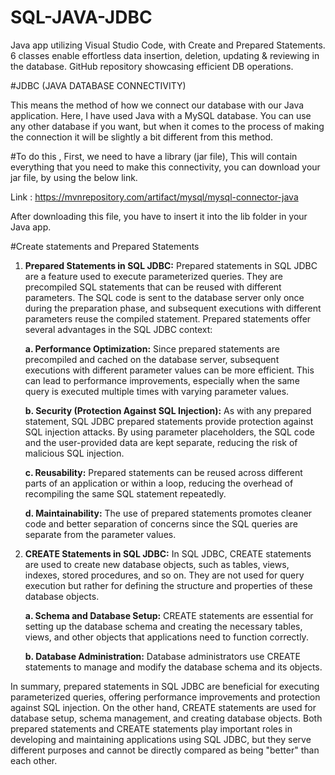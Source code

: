 # SQL-JAVA-JDBC
Java app utilizing Visual Studio Code, with Create and Prepared Statements. 6 classes enable effortless data insertion, deletion, updating &amp; reviewing in the database. GitHub repository showcasing efficient DB operations.

#JDBC (JAVA DATABASE CONNECTIVITY)

This means the method of how we connect our database with our Java application.  Here, I have used Java with a MySQL database. 
You can use any other database if you want, but when it comes to the process of making the connection it will be slightly a bit different from this method.

#To do this ,
First, we need to have a library (jar file), This will contain everything that you need to make this connectivity, you can download your jar file, by using the below link.

Link : https://mvnrepository.com/artifact/mysql/mysql-connector-java

After downloading this file, you have to insert it into the lib folder in  your Java app.

#Create statements and Prepared Statements 

1. **Prepared Statements in SQL JDBC:**
   Prepared statements in SQL JDBC are a feature used to execute parameterized queries. They are precompiled SQL statements that can be reused with different parameters. The SQL code is sent to the database server only once during the preparation phase, and subsequent executions with different parameters reuse the compiled statement. Prepared statements offer several advantages in the SQL JDBC context:

   **a. Performance Optimization:**
   Since prepared statements are precompiled and cached on the database server, subsequent executions with different parameter values can be more efficient. This can lead to performance improvements, especially when the same query is executed multiple times with varying parameter values.

   **b. Security (Protection Against SQL Injection):**
   As with any prepared statement, SQL JDBC prepared statements provide protection against SQL injection attacks. By using parameter placeholders, the SQL code and the user-provided data are kept separate, reducing the risk of malicious SQL injection.

   **c. Reusability:**
   Prepared statements can be reused across different parts of an application or within a loop, reducing the overhead of recompiling the same SQL statement repeatedly.

   **d. Maintainability:**
   The use of prepared statements promotes cleaner code and better separation of concerns since the SQL queries are separate from the parameter values.

3. **CREATE Statements in SQL JDBC:**
   In SQL JDBC, CREATE statements are used to create new database objects, such as tables, views, indexes, stored procedures, and so on. They are not used for query execution but rather for defining the structure and properties of these database objects.

   **a. Schema and Database Setup:**
   CREATE statements are essential for setting up the database schema and creating the necessary tables, views, and other objects that applications need to function correctly.

   **b. Database Administration:**
   Database administrators use CREATE statements to manage and modify the database schema and its objects.

In summary, prepared statements in SQL JDBC are beneficial for executing parameterized queries, offering performance improvements and protection against SQL injection. On the other hand, CREATE statements are used for database setup, schema management, and creating database objects. Both prepared statements and CREATE statements play important roles in developing and maintaining applications using SQL JDBC, but they serve different purposes and cannot be directly compared as being "better" than each other.
